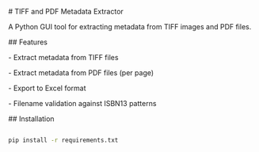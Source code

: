 \# TIFF and PDF Metadata Extractor



A Python GUI tool for extracting metadata from TIFF images and PDF files.



\## Features

\- Extract metadata from TIFF files

\- Extract metadata from PDF files (per page)

\- Export to Excel format

\- Filename validation against ISBN13 patterns



\## Installation

```bash

pip install -r requirements.txt

